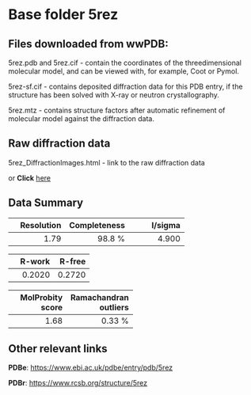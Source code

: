 # Base folder 5rez

## Files downloaded from wwPDB:

5rez.pdb and 5rez.cif - contain the coordinates of the threedimensional molecular model, and can be viewed with, for example, Coot or Pymol.

5rez-sf.cif - contains deposited diffraction data for this PDB entry, if the structure has been solved with X-ray or neutron crystallography.

5rez.mtz - contains structure factors after automatic refinement of molecular model against the diffraction data.

## Raw diffraction data

5rez_DiffractionImages.html - link to the raw diffraction data 

or **Click** [here](https://zenodo.org/record/3731036) 

## Data Summary
|   | Resolution | Completeness| I/sigma |
|---|-------------:|----------------:|--------------:|
|   |1.79|98.8  %|<img width=50/>4.900|

|   | **R-work**| **R-free**   
|---|-------------:|----------------:|           
||0.2020|0.2720|

|   |**MolProbity<br>score**| **Ramachandran<br>outliers** 
|---|-------------:|----------------:|
||1.68|0.33 %|

## Other relevant links 
**PDBe**:  https://www.ebi.ac.uk/pdbe/entry/pdb/5rez
 
**PDBr**: https://www.rcsb.org/structure/5rez 

